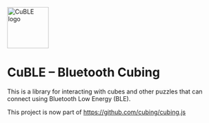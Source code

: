 <img alt="CuBLE logo" src="CuBLE.png" width="96" height="96">

# CuBLE – Bluetooth Cubing

This is a library for interacting with cubes and other puzzles that can connect using Bluetooth Low Energy (BLE).

This project is now part of <https://github.com/cubing/cubing.js>
